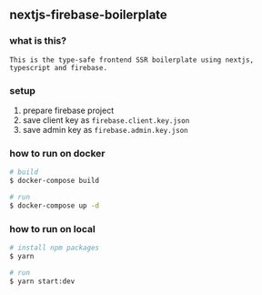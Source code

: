 ## nextjs-firebase-boilerplate

### what is this?

`This is the type-safe frontend SSR boilerplate using nextjs, typescript and firebase.`

### setup

1. prepare firebase project
2. save client key as `firebase.client.key.json`
3. save admin key as `firebase.admin.key.json`

### how to run on docker

```bash
# build
$ docker-compose build

# run
$ docker-compose up -d
```

### how to run on local

```bash
# install npm packages
$ yarn

# run
$ yarn start:dev
```
